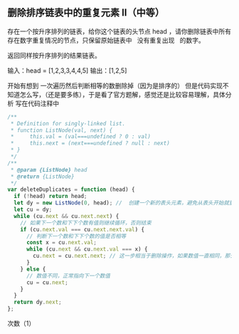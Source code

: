 ## 删除排序链表中的重复元素 II（中等）

存在一个按升序排列的链表，给你这个链表的头节点 head ，请你删除链表中所有存在数字重复情况的节点，只保留原始链表中   没有重复出现   的数字。

返回同样按升序排列的结果链表。

输入：head = [1,2,3,3,4,4,5]
输出：[1,2,5]

开始有想到 一次遍历然后判断相等的数删除掉（因为是排序的） 但是代码实现不知道怎么写，（还是要多练），于是看了官方题解，感觉还是比较容易理解，具体分析 写在代码注释中

```js
/**
 * Definition for singly-linked list.
 * function ListNode(val, next) {
 *     this.val = (val===undefined ? 0 : val)
 *     this.next = (next===undefined ? null : next)
 * }
 */
/**
 * @param {ListNode} head
 * @return {ListNode}
 */
var deleteDuplicates = function (head) {
  if (!head) return head;
  let dy = new ListNode(0, head); //  创建一个新的表头元素，避免从表头开始就重复，产生错误
  let cu = dy;
  while (cu.next && cu.next.next) {
    // 如果下一个数和下下个数有值则继续循环，否则结束
    if (cu.next.val === cu.next.next.val) {
      // 判断下一个数和下下个数的值是否相等
      const x = cu.next.val;
      while (cu.next && cu.next.val === x) {
        cu.next = cu.next.next; // 这一步相当于删除操作，如果数值一直相同，那么链表的指向一直向下直到不同的数为止
      }
    } else {
      // 数值不同，正常指向下一个数值
      cu = cu.next;
    }
  }
  return dy.next;
};
```

次数（1）
